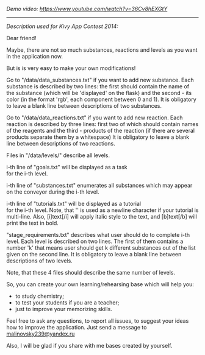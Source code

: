 *Demo video: https://www.youtube.com/watch?v=36Cv8hEXGtY*

***

*Description used for Kivy App Contest 2014:*

Dear friend!

Maybe, there are not so much
substances, reactions and levels as you want
in the application now.

But is is very easy to make your own modifications!

Go to "/data/data_substances.txt" if you want to add 
new substance. Each substance is described by two lines:
the first should contain the name of the substance
(which will be 'displayed' on the flask) and the second - 
its color (in the format 'rgb', each component between 0 and 1).
It is obligatory to leave a blank line 
between descriptions of two substances.

Go to "/data/data_reactions.txt" if you want to add 
new reaction. Each reaction is described by three lines:
first two of which should contain names of the reagents
and the third - products of the reaction 
(if there are several products separate them by a whitespace)
It is obligatory to leave a blank line 
between descriptions of two reactions.

Files in "/data/levels/" describe all levels. 

i-th line of "goals.txt" will be displayed as a task  
for the i-th level.

i-th line of "substances.txt" enumerates all substances
which may appear on the conveyor during the i-th level.

i-th line of "tutorials.txt" will be displayed as a tutorial  
for the i-th level. Note, that '\' is used as a newline 
character if your tutorial is multi-line.
Also, [i]text[/i] will apply italic style to the text,
and [b]text[/b] will print the text in bold.

"stage_requirements.txt" describes what user should do
to complete i-th level. Each level is described on two lines.
The first of them contains a number 'k' 
that means user should get k different substances out of
the list given on the second line. 
It is obligatory to leave a blank line 
between descriptions of two levels.

Note, that these 4 files should describe the same number of levels.

So, you can create your own learning/rehearsing base
which will help you:
- to study chemistry;
- to test your students if you are a teacher;
- just to improve your memorizing skills.

Feel free to ask any questions, to report all issues,
to suggest your ideas how to improve the application.
Just send a message to malinovsky239@yandex.ru

Also, I will be glad if you share with me
bases created by yourself.
